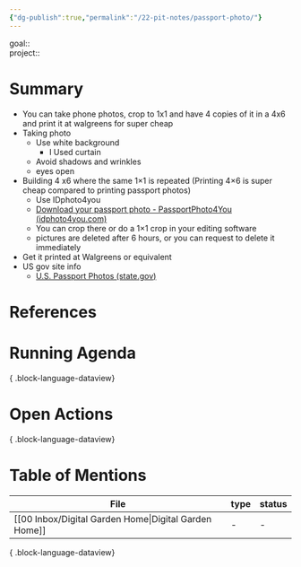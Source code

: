 ```yaml
---
{"dg-publish":true,"permalink":"/22-pit-notes/passport-photo/"}
---
```


goal::  
project::

# Summary
- You can take phone photos, crop to 1x1 and have 4 copies of it in a 4x6 and print it at walgreens for super cheap
- Taking photo
	- Use white background
		- I Used curtain
	- Avoid shadows and wrinkles
	- eyes open
- Building 4 x6 where the same 1×1 is repeated (Printing 4×6 is super cheap compared to printing passport photos) 
	- Use IDphoto4you
	- [Download your passport photo - PassportPhoto4You (idphoto4you.com)](https://www.idphoto4you.com/?Target=DownloadPage&DeleteFile)
	- You can crop there or do a 1×1 crop in your editing software
	- pictures are deleted after 6 hours, or you can request to delete it immediately
- Get it printed at Walgreens or equivalent 
- US gov site info
	- [U.S. Passport Photos (state.gov)](https://travel.state.gov/content/travel/en/passports/how-apply/photos.html)
# References

# Running Agenda


{ .block-language-dataview}
# Open Actions

{ .block-language-dataview}

# Table of Mentions
| File                                                     | type | status |
| -------------------------------------------------------- | ---- | ------ |
| [[00 Inbox/Digital Garden Home\|Digital Garden Home]] | \-   | \-     |

{ .block-language-dataview}

